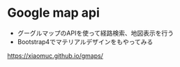 # Google map api 
* グーグルマップのAPIを使って経路検索、地図表示を行う
* Bootstrap4でマテリアルデザインをもやってみる

https://xiaomuc.github.io/gmaps/
